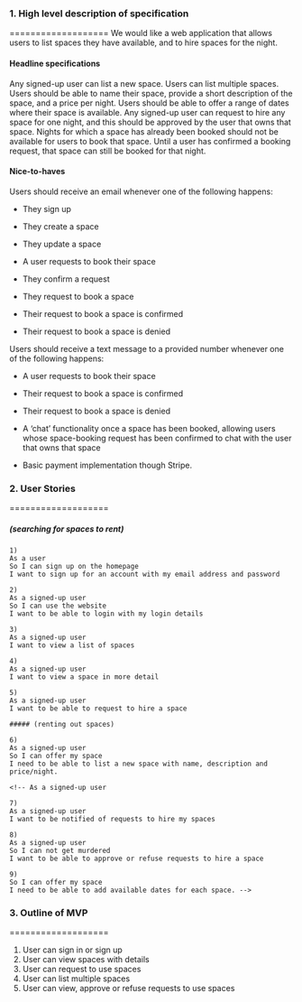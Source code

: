 ### 1. High level description of specification
===================
We would like a web application that allows users to list spaces they have available, and to hire spaces for the night.

#### Headline specifications

Any signed-up user can list a new space.
Users can list multiple spaces.
Users should be able to name their space, provide a short description of the space, and a price per night.
Users should be able to offer a range of dates where their space is available.
Any signed-up user can request to hire any space for one night, and this should be approved by the user that owns that space.
Nights for which a space has already been booked should not be available for users to book that space.
Until a user has confirmed a booking request, that space can still be booked for that night.

#### Nice-to-haves

Users should receive an email whenever one of the following happens:

* They sign up

* They create a space

* They update a space

* A user requests to book their space

* They confirm a request

* They request to book a space

* Their request to book a space is confirmed

* Their request to book a space is denied

Users should receive a text message to a provided number whenever one of the following happens:

* A user requests to book their space

* Their request to book a space is confirmed

* Their request to book a space is denied

* A ‘chat’ functionality once a space has been booked, allowing users whose space-booking request has been confirmed to chat with the user that owns that space

* Basic payment implementation though Stripe.


### 2. User Stories
===================
##### (searching for spaces to rent)
```
1)
As a user
So I can sign up on the homepage
I want to sign up for an account with my email address and password

2)
As a signed-up user
So I can use the website
I want to be able to login with my login details

3)
As a signed-up user
I want to view a list of spaces

4)
As a signed-up user
I want to view a space in more detail

5)
As a signed-up user
I want to be able to request to hire a space

##### (renting out spaces)

6)
As a signed-up user
So I can offer my space
I need to be able to list a new space with name, description and price/night.

<!-- As a signed-up user

7)
As a signed-up user
I want to be notified of requests to hire my spaces

8)
As a signed-up user
So I can not get murdered
I want to be able to approve or refuse requests to hire a space

9)
So I can offer my space
I need to be able to add available dates for each space. -->

```

### 3. Outline of MVP
===================
1. User can sign in or sign up
2. User can view spaces with details
3. User can request to use spaces
4. User can list multiple spaces
5. User can view, approve or refuse requests to use spaces
